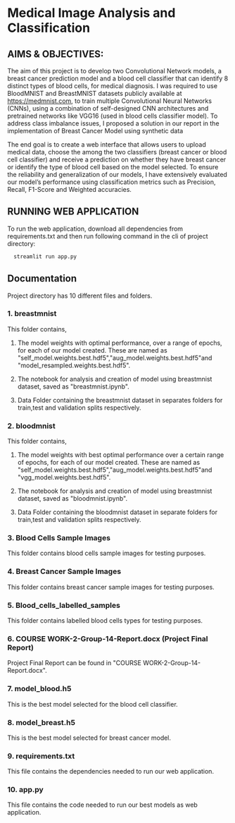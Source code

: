 # Medical Image Analysis and Classification

## AIMS & OBJECTIVES:

The aim of this project is to develop two Convolutional Network models, a breast cancer prediction model and a blood cell classifier that can identify 8 distinct types of blood cells, for medical diagnosis. I was required to use BloodMNIST and BreastMNIST datasets publicly available at https://medmnist.com, to train multiple Convolutional Neural Networks (CNNs), using a combination of self-designed CNN architectures and pretrained networks like VGG16 (used in blood cells classifier model). To address class imbalance issues, I proposed a solution in our report in the implementation of Breast Cancer Model using synthetic data

The end goal is to create a web interface that allows users to upload medical data, choose the among the two classifiers (breast cancer or blood cell classifier) and receive a prediction on whether they have breast cancer or identify the type of blood cell based on the model selected. To ensure the reliability and generalization of our models, I have extensively evaluated our model’s performance using classification metrics such as Precision, Recall, F1-Score and Weighted accuracies.

## RUNNING WEB APPLICATION

To run the web application, download all dependencies from requirements.txt and then run following command in the cli of project directory:

```bash
  streamlit run app.py
```

## Documentation

Project directory has 10 different files and folders. 

### 1. breastmnist

This folder contains,

1. The model weights with optimal performance, over a range of epochs, for each of our model created. These are named as "self_model.weights.best.hdf5","aug_model.weights.best.hdf5"and "model_resampled.weights.best.hdf5".

2. The notebook for analysis and creation of model using breastmnist dataset, saved as "breastmnist.ipynb".

3. Data Folder containing the breastmnist dataset in separates folders for train,test and validation splits respectively.

### 2. bloodmnist

This folder contains,

1. The model weights with best optimal performance over a certain range of epochs, for each of our model created. These are named as "self_model.weights.best.hdf5","aug_model.weights.best.hdf5"and "vgg_model.weights.best.hdf5".

2. The notebook for analysis and creation of model using breastmnist dataset, saved as "bloodmnist.ipynb".

3. Data Folder containing the bloodmnist dataset in separate folders for train,test and validation splits respectively.

### 3. Blood Cells Sample Images

This folder contains blood cells sample images for testing purposes.

### 4. Breast Cancer Sample Images

This folder contains breast cancer sample images for testing purposes.

### 5. Blood_cells_labelled_samples

This folder contains labelled blood cells types for testing purposes.

### 6. COURSE WORK-2-Group-14-Report.docx (Project Final Report) 

Project Final Report can be found in "COURSE WORK-2-Group-14-Report.docx".

### 7. model_blood.h5

This is the best model selected for the blood cell classifier.

### 8. model_breast.h5

This is the best model selected for breast cancer model.

### 9. requirements.txt

This file contains the dependencies needed to run our web application.

### 10. app.py

This file contains the code needed to run our best models as web application.









